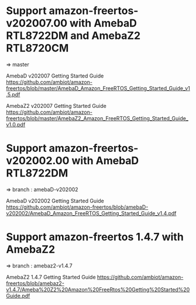 # Support amazon-freertos-v202007.00 with AmebaD RTL8722DM and AmebaZ2 RTL8720CM
=> master

AmebaD v202007 Getting Started Guide
https://github.com/ambiot/amazon-freertos/blob/master/AmebaD_Amazon_FreeRTOS_Getting_Started_Guide_v1.5.pdf

AmebaZ2 v202007 Getting Started Guide
https://github.com/ambiot/amazon-freertos/blob/master/AmebaZ2_Amazon_FreeRTOS_Getting_Started_Guide_v1.0.pdf


# Support amazon-freertos-v202002.00 with AmebaD RTL8722DM
=> branch : amebaD-v202002

AmebaD v202002 Getting Started Guide
https://github.com/ambiot/amazon-freertos/blob/amebaD-v202002/AmebaD_Amazon_FreeRTOS_Getting_Started_Guide_v1.4.pdf


# Support amazon-freertos 1.4.7 with AmebaZ2
=> branch : amebaz2-v1.4.7

AmebaZ2 1.4.7 Getting Started Guide
https://github.com/ambiot/amazon-freertos/blob/amebaz2-v1.4.7/Ameba%20Z2%20Amazon%20FreeRtos%20Getting%20Started%20Guide.pdf

